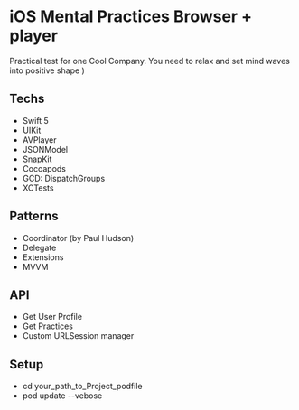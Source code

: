 # iOS Mental Practices Browser + player
Practical test for one Cool Company. You need to relax and set mind waves into positive shape )

## Techs
* Swift 5
* UIKit
* AVPlayer
* JSONModel
* SnapKit
* Cocoapods
* GCD: DispatchGroups
* XCTests

## Patterns
* Coordinator (by Paul Hudson)
* Delegate
* Extensions
* MVVM

## API
* Get User Profile
* Get Practices
* Custom URLSession manager

## Setup
* cd your_path_to_Project_podfile
* pod update --vebose
